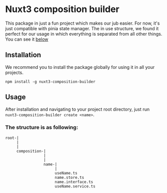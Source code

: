 # Nuxt3 composition builder


This package in just a fun project which makes our jub easier. For now, it's just compatible with 
pinia state manager. The in use structure, we found it perfect for our usage in which everything 
is separated from all other things. You can see it [below](#The-structure-is-as-following) 

## Installation 
We recommend you to install the package globally for using it in all your projects.

```
npm install -g nuxt3-composition-builder
```


## Usage
After installation and navigating to your project root directory, just run `nuxt3-composition-builder create <name>`.

### The structure is as following:
```
root-|
     |
     |
     composition-|
                 |
                 |
                 name-|
                      |
                      useName.ts
                      name.store.ts
                      name.interface.ts
                      useName.service.ts
```